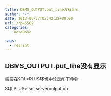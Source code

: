 ```yaml
---
title: DBMS_OUTPUT.put_line没有显示
author: "-"
date: 2013-06-27T02:42:32+00:00
url: /?p=5562
categories:
  - DataBase

tags:
  - reprint
---
```

## DBMS_OUTPUT.put_line没有显示
需要在SQL*PLUS环境中设定如下命令: 
  
SQLPLUS> set serveroutput on